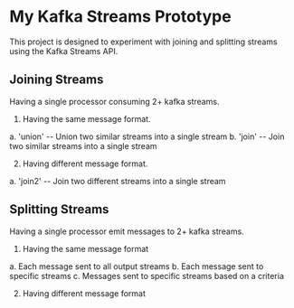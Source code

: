 My Kafka Streams Prototype
=====

This project is designed to experiment with joining and splitting streams
using the Kafka Streams API.

Joining Streams
---

Having a single processor consuming 2+ kafka streams.

1. Having the same message format.

a. 'union' -- Union two similar streams into a single stream
b. 'join' -- Join two similar streams into a single stream

2. Having different message format.

a. 'join2'  -- Join two different streams into a single stream


Splitting Streams
---

Having a single processor emit messages to 2+ kafka streams.

1. Having the same message format

a. Each message sent to all output streams
b. Each message sent to specific streams
c. Messages sent to specific streams based on a criteria

2. Having different message format
